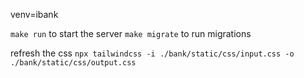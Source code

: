 venv=ibank

`make run` to start the server
`make migrate` to run migrations


refresh the css
`npx tailwindcss -i ./bank/static/css/input.css -o ./bank/static/css/output.css`